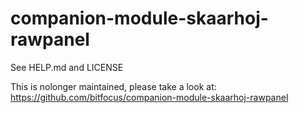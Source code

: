 # companion-module-skaarhoj-rawpanel

See HELP.md and LICENSE

This is nolonger maintained, please take a look at: https://github.com/bitfocus/companion-module-skaarhoj-rawpanel
